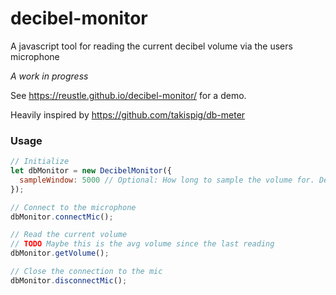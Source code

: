 # decibel-monitor
A javascript tool for reading the current decibel volume via the users microphone

*A work in progress*

See https://reustle.github.io/decibel-monitor/ for a demo.

Heavily inspired by https://github.com/takispig/db-meter

### Usage

```js
// Initialize
let dbMonitor = new DecibelMonitor({
  sampleWindow: 5000 // Optional: How long to sample the volume for. Default is 2000
});

// Connect to the microphone
dbMonitor.connectMic();

// Read the current volume
// TODO Maybe this is the avg volume since the last reading
dbMonitor.getVolume();

// Close the connection to the mic
dbMonitor.disconnectMic();
```
